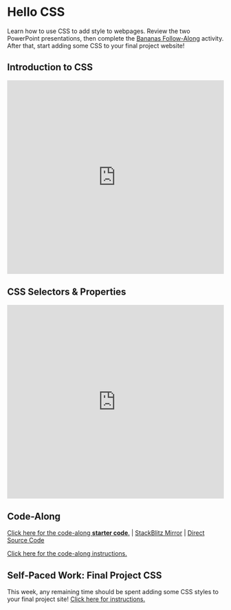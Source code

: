 # Hello CSS
Learn how to use CSS to add style to webpages. Review the two PowerPoint presentations, then complete the [Bananas Follow-Along](BananasFollowAlong.md) activity. After that, start adding some CSS to your final project website!

## Introduction to CSS
<iframe src='https://view.officeapps.live.com/op/embed.aspx?src=https://hylandtechclub.com/web-101/Week06/IntroductionToCss.pptx' width='100%' height='450px' frameborder='0'></iframe>

## CSS Selectors & Properties
<iframe src='https://view.officeapps.live.com/op/embed.aspx?src=https://hylandtechclub.com/web-101/Week06/CssSelectorsAndProperties.pptx' width='100%' height='450px' frameborder='0'></iframe>

## Code-Along
[Click here for the code-along **starter code**.](https://glitch.com/edit/#!/remix/bananastarter) | [StackBlitz Mirror](https://stackblitz.com/edit/web-platform-yxbej4gw?file=index.html) | [Direct Source Code](BananasSource.md)

[Click here for the code-along instructions.](BananasFollowAlong.md)

## Self-Paced Work: Final Project CSS
This week, any remaining time should be spent adding some CSS styles to your final project site! [Click here for instructions.](FinalProjectCss.md)
